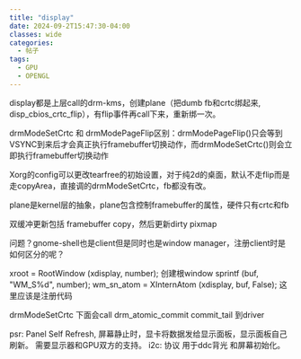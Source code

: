 ```yaml
---
title: "display"
date: 2024-09-2T15:47:30-04:00
classes: wide
categories:
  - 帖子
tags:
  - GPU
  - OPENGL
---
```


display都是上层call的drm-kms，创建plane（把dumb fb和crtc绑起来, disp_cbios_crtc_flip），有flip事件再call下来，重新绑一次。

drmModeSetCrtc 和 drmModePageFlip区别：drmModePageFlip()只会等到VSYNC到来后才会真正执行framebuffer切换动作，而drmModeSetCrtc()则会立即执行framebuffer切换动作

Xorg的config可以更改tearfree的初始设置，对于纯2d的桌面，默认不走flip而是走copyArea，直接调的drmModeSetCrtc，fb都没有改。

plane是kernel层的抽象，plane包含控制framebuffer的属性，硬件只有crtc和fb

双缓冲更新包括 framebuffer copy，然后更新dirty pixmap

问题？gnome-shell也是client但是同时也是window manager，注册client时是如何区分的呢？

xroot = RootWindow (xdisplay, number); 创建根window
sprintf (buf, "WM_S%d", number); wm_sn_atom = XInternAtom (xdisplay, buf, False); 这里应该是注册代码

drmModeSetCrtc 下面会call drm_atomic_commit commit_tail 到driver
 

psr: Panel Self Refresh, 屏幕静止时，显卡将数据发给显示面板，显示面板自己刷新。 需要显示器和GPU双方的支持。
i2c: 协议 用于ddc背光 和屏幕初始化。
